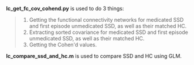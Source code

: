 <font >**lc_get_fc_cov_cohend.py**</font> is used to do 3 things:
>1. Getting the functional connectivity networks for medicated SSD and first episode unmedicated SSD, as well as their matched HC.  
>2. Extracting sorted covariance for medicated SSD and first episode unmedicated SSD, as well as their matched HC.  
>3. Getting the Cohen'd values.     

<font >**lc_compare_ssd_and_hc.m**</font> is used to compare SSD and HC using GLM.